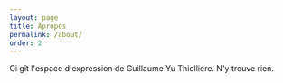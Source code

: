 ```yaml
---
layout: page
title: Àpropos
permalink: /about/
order: 2
---
```


Ci gît l'espace d'expression de Guillaume Yu Thiolliere.
N'y trouve rien.
